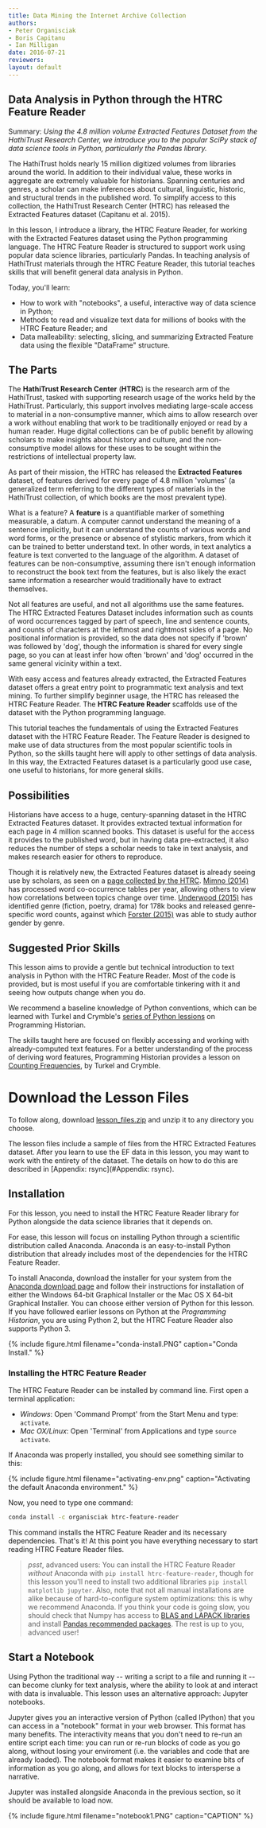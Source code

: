 ```yaml
---
title: Data Mining the Internet Archive Collection
authors:
- Peter Organisciak
- Boris Capitanu
- Ian Milligan
date: 2016-07-21
reviewers:
layout: default
---
```


## Data Analysis in Python through the HTRC Feature Reader
Summary: *Using the 4.8 million volume Extracted Features Dataset from the HathiTrust Research Center, we introduce you to the popular SciPy stack of data science tools in Python, particularly the Pandas library.*

The HathiTrust holds nearly 15 million digitized volumes from libraries around the world. In addition to their individual value, these works in aggregate are extremely valuable for historians. Spanning centuries and genres, a scholar can make inferences about cultural, linguistic, historic, and structural trends in the published word. To simplify access to this collection, the HathiTrust Research Center (HTRC) has released the Extracted Features dataset (Capitanu et al. 2015).

In this lesson, I introduce a library, the HTRC Feature Reader, for working with the Extracted Features dataset using the Python programming language. The HTRC Feature Reader is structured to support work using popular data science libraries, particularly Pandas. In teaching analysis of HathiTrust materials through the HTRC Feature Reader, this tutorial teaches skills that will benefit general data analysis in Python.


Today, you'll learn:

- How to work with "notebooks", a useful, interactive way of data science in Python;
- Methods to read and visualize text data for millions of books with the HTRC Feature Reader; and
- Data malleability: selecting, slicing, and summarizing Extracted Feature data using the flexible "DataFrame" structure.

## The Parts

The **HathiTrust Research Center** (**HTRC**) is the research arm of the HathiTrust, tasked with supporting research usage of the works held by the HathiTrust. Particularly, this support involves mediating large-scale access to material in a non-consumptive manner, which aims to allow research over a work without enabling that work to be traditionally enjoyed or read by a human reader.  Huge digital collections can be of public benefit by allowing scholars to make insights about history and culture, and the non-consumptive model allows for these uses to be sought within the restrictions of intellectual property law.

As part of their mission, the HTRC has released the **Extracted Features** dataset, of features derived for every page of 4.8 million 'volumes' (a generalized term referring to the different types of materials in the HathiTrust collection, of which books are the most prevalent type).

What is a feature? A **feature** is a quantifiable marker of something measurable, a datum. A computer cannot understand the meaning of a sentence implicitly, but it can understand the counts of various words and word forms, or the presence or absence of stylistic markers, from which it can be trained to better understand text. In other words, in text analytics a feature is text converted to the language of the algorithm. A dataset of features can be non-consumptive, assuming there isn't enough information to reconstruct the book text from the features, but is also likely the exact same information a researcher would traditionally have to extract themselves.

Not all features are useful, and not all algorithms use the same features. The HTRC Extracted Features Dataset includes information such as counts of word occurrences tagged by part of speech, line and sentence counts, and counts of characters at the leftmost and rightmost sides of a page. No positional information is provided, so the data does not specify if 'brown' was followed by 'dog', though the information is shared for every single page, so you can at least infer how often 'brown' and 'dog' occurred in the same general vicinity within a text.

With easy access and features already extracted, the Extracted Features dataset offers a great entry point to programmatic text analysis and text mining. To further simplify beginner usage, the HTRC has released the HTRC Feature Reader. The **HTRC Feature Reader** scaffolds use of the dataset with the Python programming language.

This tutorial teaches the fundamentals of using the Extracted Features dataset with the HTRC Feature Reader. The Feature Reader is designed to make use of data structures from the most popular scientific tools in Python, so the skills taught here will apply to other settings of data analysis. In this way, the Extracted Features dataset is a particularly good use case, one useful to historians, for more general skills.

## Possibilities

Historians have access to a huge, century-spanning dataset in the HTRC Extracted Features dataset. It provides extracted textual information for each page in 4 million scanned books. This dataset is useful for the access it provides to the published word, but in having data pre-extracted, it also reduces the number of steps a scholar needs to take in text analysis, and makes research easier for others to reproduce.

Though it is relatively new, the Extracted Features dataset is already seeing use by scholars, as seen on a [page collected by the HTRC](https://wiki.htrc.illinois.edu/display/COM/Extracted+Features+in+the+Wild). [Mimno (2014)](http://mimno.infosci.cornell.edu/wordsim/nearest.html) has processed word co-occurrence tables per year, allowing others to view how correlations between topics change over time. [Underwood (2015)](https://sharc.hathitrust.org/genre) has identified genre (fiction, poetry, drama) for 178k books and released genre-specific word counts, against which [Forster (2015)](http://cforster.com/2015/09/gender-in-hathitrust-dataset/) was able to study author gender by genre.

## Suggested Prior Skills

This lesson aims to provide a gentle but technical introduction to text analysis in Python with the HTRC Feature Reader. Most of the code is provided, but is most useful if you are comfortable tinkering with it and seeing how outputs change when you do.

We recommend a baseline knowledge of Python conventions, which can be learned with Turkel and Crymble's [series of Python lessions](http://programminghistorian.org/lessons/introduction-and-installation) on Programming Historian.

The skills taught here are focused on flexibly accessing and working with already-computed text features. For a better understanding of the process of deriving word features, Programming Historian provides a lesson on [Counting Frequencies](http://programminghistorian.org/lessons/counting-frequencies), by Turkel and Crymble.

# Download the Lesson Files

To follow along, download [lesson_files.zip](https://github.com/htrc/HTRC-Programming-Historian/releases/download/v.0.1/lesson_files.zip) and unzip it to any directory you choose.

The lesson files include a sample of files from the HTRC Extracted Features dataset. After you learn to use the EF data in this lesson, you may want to work with the entirety of the dataset. The details on how to do this are described in [Appendix: rsync](#Appendix: rsync).


## Installation

For this lesson, you need to install the HTRC Feature Reader library for Python alongside the data science libraries that it depends on.

For ease, this lesson will focus on installing Python through a scientific distribution called Anaconda. Anaconda is an easy-to-install Python distribution that already includes most of the dependencies for the HTRC Feature Reader.

To install Anaconda, download the installer for your system from the [Anaconda download page](https://www.continuum.io/downloads) and follow their instructions for installation of either the Windows 64-bit Graphical Installer or the Mac OS X 64-bit Graphical Installer. You can choose either version of Python for this lesson. If you have followed earlier lessons on Python at the *Programming Historian*, you are using Python 2, but the HTRC Feature Reader also supports Python 3.

{% include figure.html filename="conda-install.PNG" caption="Conda Install." %}

### Installing the HTRC Feature Reader

The HTRC Feature Reader can be installed by command line. First open a terminal application:

- *Windows*: Open 'Command Prompt' from the Start Menu and type: `activate`.
- *Mac OX/Linux*: Open 'Terminal' from Applications and type `source activate`.

If Anaconda was properly installed, you should see something similar to this:

{% include figure.html filename="activating-env.png" caption="Activating the default Anaconda environment." %}

Now, you need to type one command:

```bash
conda install -c organisciak htrc-feature-reader
```

This command installs the HTRC Feature Reader and its necessary dependencies. That's it! At this point you have everything necessary to start reading HTRC Feature Reader files.

> *psst*, advanced users: You can install the HTRC Feature Reader *without* Anaconda with `pip install htrc-feature-reader`, though for this lesson you'll need to install two additional libraries `pip install matplotlib jupyter`. Also, note that not all manual installations are alike because of hard-to-configure system optimizations: this is why we recommend Anaconda. If you think your code is going slow, you should check that Numpy has access to [BLAS and LAPACK libraries](http://stackoverflow.com/a/19350234/233577) and install [Pandas recommended packages](http://pandas.pydata.org/pandas-docs/version/0.15.2/install.html#recommended-dependencies). The rest is up to you, advanced user!

## Start a Notebook

Using Python the traditional way -- writing a script to a file and running it -- can become clunky for text analysis, where the ability to look at and interact with data is invaluable.
This lesson uses an alternative approach: Jupyter notebooks.

Jupyter gives you an interactive version of Python (called IPython) that you can access in a "notebook" format in your web browser. This format has many benefits. The interactivity means that you don't need to re-run an entire script each time: you can run or re-run blocks of code as you go along, without losing your enviroment (i.e. the variables and code that are already loaded). The notebook format makes it easier to examine bits of information as you go along, and allows for text blocks to intersperse a narrative.

Jupyter was installed alongside Anaconda in the previous section, so it should be available to load now.

{% include figure.html filename="notebook1.PNG" caption="CAPTION" %}
